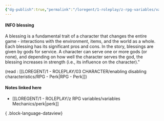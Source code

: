 ```yaml
---
{"dg-publish":true,"permalink":"/loregent/1-roleplay/z-rpg-variables/variables-mechanics/blessing/","noteIcon":""}
---
```


#### INFO blessing

A blessing is a fundamental trait of a character that changes the entire game - interactions with the environment, items, and the world as a whole. Each blessing has its significant pros and cons. In the story, blessings are given by gods for service. A character can serve one or more gods (or none), and depending on how well the character serves the god, the blessing increases in strength (i.e., its influence on the character)."

(read : [[LOREGENT/1 - ROLEPLAY/03 CHARACTER/enabling disabling characteristics/RPG - Perk\|RPG - Perk]])

#### Notes linked here
- [[LOREGENT/1 - ROLEPLAY/z RPG variables/variables Mechanics/perk\|perk]]

{ .block-language-dataview}



